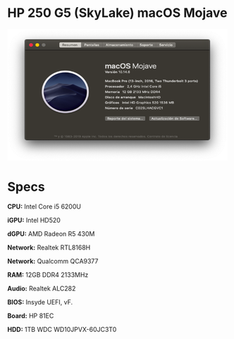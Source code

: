 # HP 250 G5 (SkyLake) macOS Mojave

<img src="https://github.com/crownvirus99/HP250G5-Hackintosh/blob/master/Captura%20de%20Pantalla%202020-06-15%20a%20la(s)%2000.46.16.png?raw=true" width="499px" height="300px">

Specs
======
**CPU:** Intel Core i5 6200U

**iGPU:** Intel HD520

**dGPU:** AMD Radeon R5 430M

**Network:** Realtek RTL8168H

**Network:** Qualcomm QCA9377

**RAM:** 12GB DDR4 2133MHz

**Audio:** Realtek ALC282

**BIOS:** Insyde UEFI, vF.

**Board:** HP 81EC

**HDD:** 1TB WDC WD10JPVX-60JC3T0 
